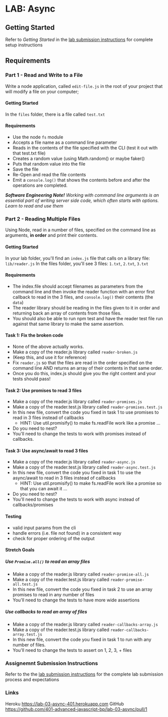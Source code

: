 # LAB: Async

## Getting Started
Refer to *Getting Started* in the [lab submission instructions](../../../reference/submission-instructions/labs/README.md) for complete setup instructions

## Requirements
### Part 1 - Read and Write to a File
Write a node application, called `edit-file.js` in the root of your project that will modify a file on your computer;

#### Getting Started
In the `files` folder, there is a file called `test.txt`

#### Requirements
* Use the node `fs` module
* Accepts a file name as a command line parameter
* Reads in the contents of the file specified with the CLI (test it out with that test.txt file)
* Creates a random value (using Math.random() or maybe faker()
* Puts that random value into the file
* Save the file
* Re-Open and read the file contents
* Emit a `console.log()` that shows the contents before and after the operations are completed.

***Software Engineering Note!***
*Working with command line arguments is an essential part of writing server side code, which often starts with options. Learn to read and use them*

### Part 2 - Reading Multiple Files
Using Node, read in a number of files, specified on the command line as arguments, **in order** and print their contents.

#### Getting Started
In your lab folder, you'll find an `index.js` file that calls on a library file: `lib/reader.js`
In the files folder, you'll see 3 files: `1.txt`, `2.txt`, `3.txt`

#### Requirements
* The index.file should accept filenames as parameters from the command line and then invoke the reader function with an error first callback to read in the 3 files, and `console.log()` their contents (the `data`)
* The reader library should be reading in the files given to it in order and returning back an array of contents from those files.
* You should also be able to run npm test and have the reader test file run against that same library to make the same assertion.

#### Task 1: Fix the broken code
* None of the above actually works.
* Make a copy of the reader.js library called `reader-broken.js`
* (Keep this, and use it for reference)
* Fix `reader.js` so that the files are read in the order specified on the command line AND returns an array of their contents in that same order.
* Once you do this, index.js should give you the right content and your tests should pass!

#### Task 2: Use promises to read 3 files
* Make a copy of the reader.js library called `reader-promises.js`
* Make a copy of the reader.test.js library called `reader-promises.test.js`
* In this new file, convert the code you fixed in task 1 to use promises to read in 3 files instead of callbacks
  * HINT: Use util.promisify() to make fs.readFile work like a promise ...
* Do you need to nest?
* You'll need to change the tests to work with promises instead of callbacks.

#### Task 3: Use async/await to read 3 files
* Make a copy of the reader.js library called `reader-async.js`
* Make a copy of the reader.test.js library called `reader-async.test.js`
* In this new file, convert the code you fixed in task 1 to use the async/await to read in 3 files instead of callbacks
  * HINT: Use util.promisify() to make fs.readFile work like a promise so that you can await it ...
* Do you need to nest?
* You'll need to change the tests to work with async instead of callbacks/promises

#### Testing
* valid input params from the cli
* handle errors (i.e. file not found) in a consistent way
* check for proper ordering of the output

#### Stretch Goals
##### Use `Promise.all()` to read an array files
* Make a copy of the reader.js library called `reader-promise-all.js`
* Make a copy of the reader.test.js library called `reader-promise-all.test.js`
* In this new file, convert the code you fixed in task 2 to use an array promises to read in any number of files
* You'll need to change the tests to have more wide assertions

##### Use callbacks to read an array of files
* Make a copy of the reader.js library called `reader-callbacks-array.js`
* Make a copy of the reader.test.js library called `reader-callbacks-array.test.js`
* In this new file, convert the code you fixed in task 1 to run with any number of files.
* You'll need to change the tests to assert on 1, 2, 3, + files


### Assignemnt Submission Instructions
Refer to the the [lab submission instructions](../../../reference/submission-instructions/labs/README.md) for the complete lab submission process and expectations

### Links
Heroku https://lab-03-async-401.herokuapp.com 
GitHub https://github.com/401-advanced-javascript-bp/lab-03-async/pull/1 